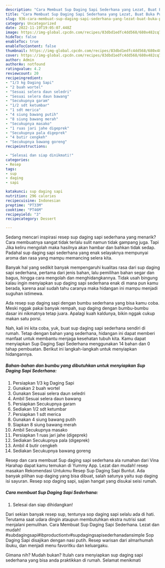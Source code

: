 ```yaml
---
description: "Cara Membuat Sup Daging Sapi Sederhana yang Lezat, Buat Buka Puasa Enak"
title: "Cara Membuat Sup Daging Sapi Sederhana yang Lezat, Buat Buka Puasa Enak"
slug: 936-cara-membuat-sup-daging-sapi-sederhana-yang-lezat-buat-buka-puasa-enak
category: Uncategorized
date: 2022-11-19T19:05:07.448Z
image: https://img-global.cpcdn.com/recipes/83dbd1edfc4dd568/680x482cq70/sup-daging-sapi-sederhana-foto-resep-utama.jpg
hideToc: false
enableToc: true
enableTocContent: false
thumbnail: https://img-global.cpcdn.com/recipes/83dbd1edfc4dd568/680x482cq70/sup-daging-sapi-sederhana-foto-resep-utama.jpg
cover: https://img-global.cpcdn.com/recipes/83dbd1edfc4dd568/680x482cq70/sup-daging-sapi-sederhana-foto-resep-utama.jpg
author: Admin
authorAv: notfound
ratingvalue: 4.2
reviewcount: 20
recipeingredient:
- "1/3 kg Daging Sapi"
- "2 buah wortel"
- "Sesuai selera daun seledri"
- "Sesuai selera daun bawang"
- "Secukupnya garam"
- "1/2 sdt ketumbar"
- "1 sdt merica"
- "4 siung bawang putih"
- "8 siung bawang merah"
- "Secukupnya masako"
- "1 ruas jari jahe digeprek"
- "Secukupnya pala digeprek"
- "4 butir cengkeh"
- "Secukupnya bawang goreng"
recipeinstructions:

- "Selesai dan siap dinikmati!"
categories:
- Resep
tags:
- sup
- daging
- sapi

katakunci: sup daging sapi 
nutrition: 296 calories
recipecuisine: Indonesian
preptime: "PT33M"
cooktime: "PT46M"
recipeyield: "3"
recipecategory: Dessert

---
```



Sedang mencari inspirasi resep sup daging sapi sederhana yang menarik? Cara membuatnya sangat tidak terlalu sulit namun tidak gampang juga. Tapi Jika keliru mengolah maka hasilnya akan hambar dan bahkan tidak sedap. Padahal sup daging sapi sederhana yang enak selayaknya mempunyai aroma dan rasa yang mampu memancing selera kita.


Banyak hal yang sedikit banyak mempengaruhi kualitas rasa dari sup daging sapi sederhana, pertama dari jenis bahan, lalu pemilihan bahan segar dan bagus, hingga cara mengolah dan menghidangkannya. Tidak usah bingung kalau ingin menyiapkan sup daging sapi sederhana enak di mana pun kamu berada, karena asal sudah tahu caranya maka hidangan ini mampu menjadi suguhan istimewa.

Ada resep sup daging sapi dengan bumbu sederhana yang bisa kamu coba. Meski nggak pakai banyak rempah, sup daging dengan bumbu-bumbu dasar ini nikmatnya tetap juara. Apalagi kuah kaldunya, bikin nggak cukup makan satu porsi.


Nah, kali ini kita coba, yuk, buat sup daging sapi sederhana sendiri di rumah. Tetap dengan bahan yang sederhana, hidangan ini dapat memberi manfaat untuk membantu menjaga kesehatan tubuh kita. Kamu dapat menyiapkan Sup Daging Sapi Sederhana menggunakan 14 bahan dan 0 tahap pembuatan. Berikut ini langkah-langkah untuk menyiapkan hidangannya.

<!--inarticleads1-->

##### Bahan-bahan dan bumbu yang dibutuhkan untuk menyiapkan Sup Daging Sapi Sederhana:

1. Persiapkan 1/3 kg Daging Sapi
1. Gunakan 2 buah wortel
1. Gunakan Sesuai selera daun seledri
1. Ambil Sesuai selera daun bawang
1. Persiapkan Secukupnya garam
1. Sediakan 1/2 sdt ketumbar
1. Persiapkan 1 sdt merica
1. Gunakan 4 siung bawang putih
1. Siapkan 8 siung bawang merah
1. Ambil Secukupnya masako
1. Persiapkan 1 ruas jari jahe (digeprek)
1. Sediakan Secukupnya pala (digeprek)
1. Ambil 4 butir cengkeh
1. Sediakan Secukupnya bawang goreng


Resep dan cara membuat Sup daging sapi sederhana ala rumahan dari Vina Harahap dapat kamu temukan di Yummy App. Lezat dan mudah! resep masakan Rekomendasi Untukmu Resep Sup Daging Sapi Buntut. Ada banyak pilihan sup daging yang bisa dibuat, salah satunya yaitu sup daging isi sayuran. Resep sop daging sapi, sajian hangat yang disukai seisi rumah. 

<!--inarticleads2-->

##### Cara membuat Sup Daging Sapi Sederhana:


1. Selesai dan siap dihidangkan!

Dari sekian banyak resep sup, tentunya sop daging sapi selalu ada di hati. Terutama saat udara dingin ataupun membutuhkan ekstra nutrisi saat menjalani pemulihan. Cara Membuat Sup Daging Sapi Sederhana. Lezat dan mudah! #subdagingsapi#ibproductiontv#supdagingsapisederhanadansimple Sop Daging Sapi disajikan dengan nasi putih. Resep warisan dari almarhumah ibuku, dan menjadi menu favoritku dan keluargaku. 

Gimana nih? Mudah bukan? Itulah cara menyiapkan sup daging sapi sederhana yang bisa anda praktikkan di rumah. Selamat menikmati
